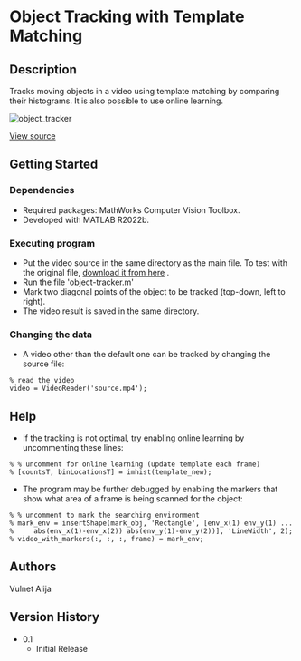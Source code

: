 # Object Tracking with Template Matching

## Description

Tracks moving objects in a video using template matching by comparing their histograms. It is also possible to use online learning.

![object_tracker](https://user-images.githubusercontent.com/29484054/193376545-b3bbc962-f46e-45bf-8cdd-8bb5e675b941.gif)

[View source](https://www.flickr.com/photos/14615186@N02/5262700641/in/photolist-923HxX-dK9zTv-dK9dGK-dKa4HR-dK8zMe-8UoUcr-HG9akj-J4CCUm-788L45-Hbtoh7-5yv4yf-J2J3bn-J2W5Yn-HULDtm-8hq3Wc-2ioHurg-dDHCwP-5q78EF-HWJnQz-23GYGXK-kwxgWa-p9LwCv-2hnjA6P-Fqzf7N-2hybWwD-2me12iF-2iM2gHJ-9goEbg-2jqmWfY-K4oPLE-SyHNNB-bygrLV-2keA3uJ-7uYRfp-2h7jadd-ne1wWi-57voFu-ctYf17-dZBpqY-2h6Qdtf-GrqPSP-gij1eK-7kLzhj-2jbxRJc-GrqQpv-G8Yhee-N9bQxv-hMhvJ2-51mxiy-GrqQw4)

## Getting Started

### Dependencies

* Required packages: MathWorks Computer Vision Toolbox.
* Developed with MATLAB R2022b.

### Executing program

* Put the video source in the same directory as the main file. To test with the original file, [download it from here](https://www.flickr.com/photos/14615186@N02/5262700641/in/photolist-923HxX-dK9zTv-dK9dGK-dKa4HR-dK8zMe-8UoUcr-HG9akj-J4CCUm-788L45-Hbtoh7-5yv4yf-J2J3bn-J2W5Yn-HULDtm-8hq3Wc-2ioHurg-dDHCwP-5q78EF-HWJnQz-23GYGXK-kwxgWa-p9LwCv-2hnjA6P-Fqzf7N-2hybWwD-2me12iF-2iM2gHJ-9goEbg-2jqmWfY-K4oPLE-SyHNNB-bygrLV-2keA3uJ-7uYRfp-2h7jadd-ne1wWi-57voFu-ctYf17-dZBpqY-2h6Qdtf-GrqPSP-gij1eK-7kLzhj-2jbxRJc-GrqQpv-G8Yhee-N9bQxv-hMhvJ2-51mxiy-GrqQw4) .
* Run the file 'object-tracker.m'
* Mark two diagonal points of the object to be tracked (top-down, left to right).
* The video result is saved in the same directory.

### Changing the data
* A video other than the default one can be tracked by changing the source file:
```
% read the video
video = VideoReader('source.mp4');
```

## Help
* If the tracking is not optimal, try enabling online learning by uncommenting these lines:
```
% % uncomment for online learning (update template each frame)
% [countsT, binLocationsT] = imhist(template_new);
```
* The program may be further debugged by enabling the markers that show what area of a frame is being scanned for the object:
```
% % uncomment to mark the searching environment
% mark_env = insertShape(mark_obj, 'Rectangle', [env_x(1) env_y(1) ...
%     abs(env_x(1)-env_x(2)) abs(env_y(1)-env_y(2))], 'LineWidth', 2);
% video_with_markers(:, :, :, frame) = mark_env;
```

## Authors

Vulnet Alija 

## Version History
* 0.1
    * Initial Release
